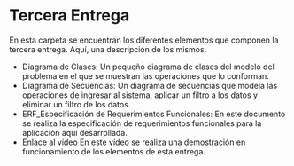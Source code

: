 # Tercera Entrega
En esta carpeta se encuentran los diferentes elementos que componen la tercera entrega. Aquí, una descripción de los mismos.

 - Diagrama de Clases:
Un pequeño diagrama de clases del modelo del problema en el que se muestran las operaciones que lo conforman.
- Diagrama de Secuencias:
Un diagrama de secuencias que modela las operaciones de ingresar al sistema, aplicar un filtro a los datos y eliminar un filtro de los datos.
- ERF_Especificación de Requerimientos Funcionales:
En este documento se realiza la especificación de requerimientos funcionales para la aplicación aquí desarrollada.
- Enlace al vídeo
En este vídeo se realiza una demostración en funcionamiento de los elementos de esta entrega.

